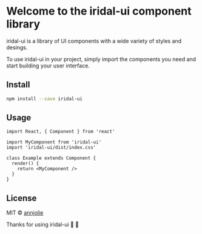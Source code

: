 # Welcome to the iridal-ui component library

iridal-ui is a library of UI components with a wide variety of styles and desings.

To use iridal-ui in your project, simply import the components you need and start building your user interface.

## Install

```bash
npm install --save iridal-ui
```

## Usage

```tsx
import React, { Component } from 'react'

import MyComponent from 'iridal-ui'
import 'iridal-ui/dist/index.css'

class Example extends Component {
  render() {
    return <MyComponent />
  }
}
```

## License

MIT © [annjolie](https://github.com/annjolie)

Thanks for using iridal-ui 🌈 🌟

